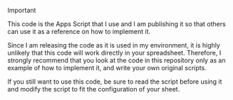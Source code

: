 > [!IMPORTANT]
> This code is the Apps Script that I use and I am publishing it so that others can use it as a reference on how to implement it.
> 
> Since I am releasing the code as it is used in my environment, it is highly unlikely that this code will work directly in your spreadsheet. Therefore, I strongly recommend that you look at the code in this repository only as an example of how to implement it, and write your own original scripts.
> 
> If you still want to use this code, be sure to read the script before using it and modify the script to fit the configuration of your sheet.
